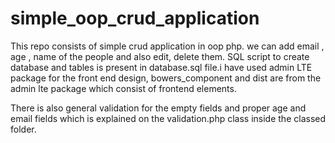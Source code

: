 # simple_oop_crud_application

This repo consists of simple crud application in oop php. we can add email , age , name of the people and also edit, delete them.
SQL script to create database and tables is present in database.sql file.i have used admin LTE package for the front end design, bowers_component and dist are from the admin lte package which consist of frontend elements.

There is also general validation for the empty fields and proper age and email fields which is explained on the validation.php class inside the classed folder.


